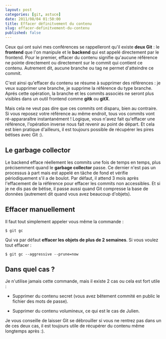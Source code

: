 ```yaml
---
layout: post
categories: [git, astuce]
date: 2011/08/04 01:50:00
title: Effacer définitvement du contenu
slug: effacer-definitvement-du-contenu
published: false
---
```


Ceux qui ont suivi mes conférences se rappelleront qu'il existe **deux Git** :
le **frontend** que l'on manipule et le **backend** qui est appelé directement
par le frontend. Pour le premier, effacer du contenu signifie qu'aucune
référence ne pointe directement ou directement sur le commit qui contient ce
contenu. Autrement dit, aucune branche ou tag ne permet d'atteindre ce commit.

C'est ainsi qu'effacer du contenu se résume à supprimer des références : je
veux supprimer une branche, je supprime la référence du type branche. Aprés
cette opération, la branche et les commits associés ne seront plus visibles
dans un outil frontend comme **gitk** ou **gitX**.

Mais cela ne veut pas dire que ces commits ont disparu, bien au contraire. Si
vous reposez votre référence au même endroit, tous vos commits vont
ré-appararaître instantanément ! Logique, vous n'avez fait qu'effacer une
référence, l'opération inverse nous fait revenir au point de départ. Et cela
est bien pratique d'ailleurs, il est toujours possible de récupérer les pires
bétises avec Git :).

Le garbage collector
--------------------

Le backend efface réellement les commits une fois de temps en temps, plus
précisemment quand le **garbage collector** passe. Ce dernier n'est pas un
processus à part mais est appelé en tâche de fond et vérifie périodiquement
s'il a de boulot. Par défaut, il attend 3 mois après l'effacement
de la référence pour effacer les commits non accessibles. Et si je ne dis pas
de bétise, il passe aussi quand Git compresse la base de données (autrement
dit quand vous avez beaucoup d'objets).

Effacer manuellement
--------------------

Il faut tout simplement appeler vous même la commande :

    $ git gc

Qui va par défaut **effacer les objets de plus de 2 semaines**. Si vous voulez
tout effacer :

    $ git gc --aggressive --prune=now

Dans quel cas ?
---------------

Je n'utilise jamais cette commande, mais il existe 2 cas ou cela est fort
utile :

* Supprimer du contenu secret (vous avez bêtement commité en public le fichier
  des mots de passe).

* Supprimer du contenu volumineux, ce qui est le cas de Julien.

Je vous conseille de laisser Git se débrouiller si vous ne rentrez pas dans
un de ces deux cas, il est toujours utile de récupérer du contenu même
longtemps après :).
